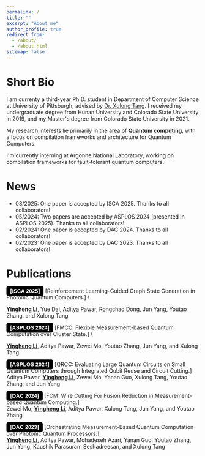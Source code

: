```yaml
---
permalink: /
title: ""
excerpt: "About me"
author_profile: true
redirect_from: 
  - /about/
  - /about.html
sitemap: false
---
```




Short Bio
===

I am currenty a third-year Ph.D. student in Department of Computer Science at University of Pittsburgh, advised by [Dr. Xulong Tang](https://xzt102.github.io/). I received my undergraduate degree from Hunan University and Colorado State University in 2019, and my Master's degree from Colorado State University in 2021.

My research interests lie primarily in the area of **Quantum computing**, with a focus on compilation frameworks and architecture for Quantum Computers.

I'm currently interning at Argonne National Laboratory, working on compilation frameworks for fault-tolerant quantum computers.



News
===
* 03/2025: One paper is accepted by ISCA 2025. Thanks to all collaborators!
* 05/2024: Two papers are accepted by ASPLOS 2024 (presented in ASPLOS 2025). Thanks to all collaborators!
* 02/2024: One paper is accepted by DAC 2024. Thanks to all collaborators!
* 02/2023: One paper is accepted by DAC 2023. Thanks to all collaborators!


Publications
===

<style>
    .badge {
        background-color: #7C8BE6; /* Red background */
        color: white;             /* White text */
        font-weight: bold;        /* Bold font */
        padding: 5px 10px;        /* Padding around the text */
        text-align: center;       /* Center-aligned text */
        border-radius: 5px;       /* Rounded corners */
        font-family: 'Raleway', Arial; /* Font family */
    }


    .badgeblackbg {
        background-color: black; /* Red background */
        color: white;             /* White text */
        font-weight: bold;        /* Bold font */
        padding: 5px 10px;        /* Padding around the text */
        text-align: center;       /* Center-aligned text */
        border-radius: 5px;       /* Rounded corners */
        font-family: 'Raleway', Arial; /* Font family */
    }


    .badgewobgcol {
        background-color: transparent; /* No background color */
        color: black;                  /* Black text */
        font-weight: bold;             /* Bold font */
        padding: 5px 10px;             /* Padding around the text */
        text-align: center;            /* Center-aligned text */
        border: 2px solid black;       /* Black border */
        border-radius: 5px;            /* Rounded corners */
        font-family: 'Raleway', Arial; /* Font family */
    }
</style>

<span class="badgeblackbg" style="font-family: 'Raleway', Arial;">[ISCA 2025]</span> 
[Reinforcement Learning-Guided Graph State Generation in Photonic Quantum Computers.] \
<!-- [Slides](../files/STAR_slides.pptx) \ -->
<u><b>Yingheng Li</b></u>, Yue Dai, Aditya Pawar, Rongchao Dong, Jun Yang, Youtao Zhang, and Xulong Tang


<span class="badgeblackbg" style="font-family: 'Raleway', Arial;">[ASPLOS 2024]</span> 
[FMCC: Flexible Measurement-based Quantum Computation over Cluster State.] \
<!-- [Slides](../files/STAR_slides.pptx) \ -->
<u><b>Yingheng Li</b></u>, Aditya Pawar, Zewei Mo, Youtao Zhang, Jun Yang, and Xulong Tang 



<!-- <span class="badgeblackbg" style="font-family: 'Raleway', Arial; color: #7C8BE6;">[ASPLOS 2024]</span>  -->
<span class="badgeblackbg" style="font-family: 'Raleway', Arial;">[ASPLOS 2024]</span> 
[QRCC: Evaluating Large Quantum Circuits on Small Quantum Computers through Integrated Qubit Reuse and Circuit Cutting.] \
Aditya Pawar, <u><b>Yingheng Li</b></u>, Zewei Mo, Yanan Guo, Xulong Tang, Youtao Zhang, and Jun Yang

<span class="badgeblackbg" style="font-family: 'Raleway', Arial;">[DAC 2024]</span> 
[FCM: Wire Cutting For Fusion Reduction in Measurement-based Quantum Computing.] \
Zewei Mo, <u><b>Yingheng Li</b></u>, Aditya Pawar, Xulong Tang, Jun Yang, and Youtao Zhang 


<span class="badgeblackbg" style="font-family: 'Raleway', Arial;">[DAC 2023]</span> 
[Orchestrating Measurement-Based Quantum Computation over Photonic Quantum Processors.] \
<u><b>Yingheng Li</b></u>, Aditya Pawar, Mohadeseh Azari, Yanan Guo, Youtao Zhang, Jun Yang, Kaushik Parasuram Seshadreesan, and Xulong Tang




<!-- ctivities
===
* rua
 -->

<!-- <script>
document.write("Last modifid at: "+document.lastModified+"" )
</script>
 -->
<!-- --- -->

<!-- <a href="https://info.flagcounter.com/21GO"><img src="https://s01.flagcounter.com/map/21GO/size_s/txt_000000/border_CCCCCC/pageviews_1/viewers_0/flags_0/" alt="Flag Counter" border="0"></a> -->
